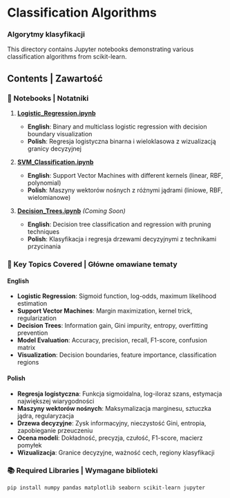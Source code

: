 # Classification Algorithms
### Algorytmy klasyfikacji

This directory contains Jupyter notebooks demonstrating various classification algorithms from scikit-learn.

## Contents | Zawartość

### 📓 Notebooks | Notatniki

1. **[Logistic_Regression.ipynb](Logistic_Regression.ipynb)**
   - **English**: Binary and multiclass logistic regression with decision boundary visualization
   - **Polish**: Regresja logistyczna binarna i wieloklasowa z wizualizacją granicy decyzyjnej

2. **[SVM_Classification.ipynb](SVM_Classification.ipynb)**
   - **English**: Support Vector Machines with different kernels (linear, RBF, polynomial)
   - **Polish**: Maszyny wektorów nośnych z różnymi jądrami (liniowe, RBF, wielomianowe)

3. **[Decision_Trees.ipynb](Decision_Trees.ipynb)** *(Coming Soon)*
   - **English**: Decision tree classification and regression with pruning techniques
   - **Polish**: Klasyfikacja i regresja drzewami decyzyjnymi z technikami przycinania

### 🎯 Key Topics Covered | Główne omawiane tematy

#### English
- **Logistic Regression**: Sigmoid function, log-odds, maximum likelihood estimation
- **Support Vector Machines**: Margin maximization, kernel trick, regularization
- **Decision Trees**: Information gain, Gini impurity, entropy, overfitting prevention
- **Model Evaluation**: Accuracy, precision, recall, F1-score, confusion matrix
- **Visualization**: Decision boundaries, feature importance, classification regions

#### Polish
- **Regresja logistyczna**: Funkcja sigmoidalna, log-iloraz szans, estymacja największej wiarygodności
- **Maszyny wektorów nośnych**: Maksymalizacja marginesu, sztuczka jądra, regularyzacja
- **Drzewa decyzyjne**: Zysk informacyjny, nieczystość Gini, entropia, zapobieganie przeuczeniu
- **Ocena modeli**: Dokładność, precyzja, czułość, F1-score, macierz pomyłek
- **Wizualizacja**: Granice decyzyjne, ważność cech, regiony klasyfikacji

### 📚 Required Libraries | Wymagane biblioteki

```bash
pip install numpy pandas matplotlib seaborn scikit-learn jupyter
```